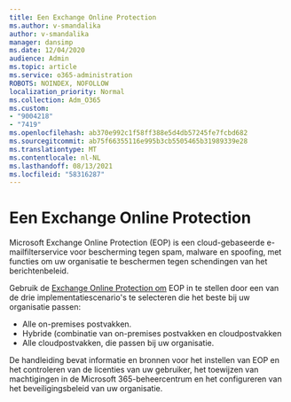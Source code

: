 ```yaml
---
title: Een Exchange Online Protection
ms.author: v-smandalika
author: v-smandalika
manager: dansimp
ms.date: 12/04/2020
audience: Admin
ms.topic: article
ms.service: o365-administration
ROBOTS: NOINDEX, NOFOLLOW
localization_priority: Normal
ms.collection: Adm_O365
ms.custom:
- "9004218"
- "7419"
ms.openlocfilehash: ab370e992c1f58ff388e5d4db57245fe7fcbd682
ms.sourcegitcommit: ab75f66355116e995b3cb5505465b31989339e28
ms.translationtype: MT
ms.contentlocale: nl-NL
ms.lasthandoff: 08/13/2021
ms.locfileid: "58316287"
---
```

# <a name="set-up-exchange-online-protection"></a>Een Exchange Online Protection

Microsoft Exchange Online Protection (EOP) is een cloud-gebaseerde e-mailfilterservice voor bescherming tegen spam, malware en spoofing, met functies om uw organisatie te beschermen tegen schendingen van het berichtenbeleid.

Gebruik de [Exchange Online Protection om](https://admin.microsoft.com/adminportal/home?#/modernonboarding/setupexchangeonlineprotection) EOP in te stellen door een van de drie implementatiescenario's te selecteren die het beste bij uw organisatie passen:

- Alle on-premises postvakken.
- Hybride (combinatie van on-premises postvakken en cloudpostvakken
- Alle cloudpostvakken, die passen bij uw organisatie.

De handleiding bevat informatie en bronnen voor het instellen van EOP en het controleren van de licenties van uw gebruiker, het toewijzen van machtigingen in de Microsoft 365-beheercentrum en het configureren van het beveiligingsbeleid van uw organisatie.
